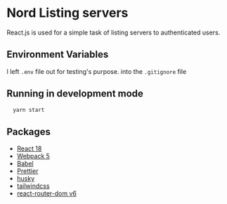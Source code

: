 
# Nord Listing servers

React.js is used for a simple task of listing servers to authenticated users.




## Environment Variables

I left `.env` file out for testing's purpose. into the `.gitignore` file


## Running in development mode


```bash
  yarn start
```


## Packages
- [React 18](https://reactjs.org/)
- [Webpack 5](https://webpack.js.org/blog/2020-10-10-webpack-5-release/)
- [Babel](https://babeljs.io/)
- [Prettier](https://prettier.io/)
- [husky](https://typicode.github.io/husky/)
- [tailwindcss](https://tailwindcss.com/)
- [react-router-dom v6](https://reactrouter.com/en/main)
